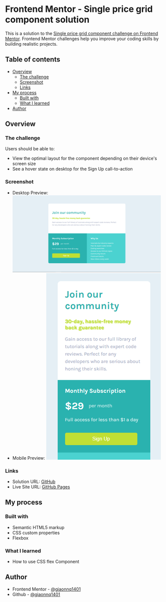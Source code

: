 # Frontend Mentor - Single price grid component solution

This is a solution to the [Single price grid component challenge on Frontend Mentor](https://www.frontendmentor.io/challenges/single-price-grid-component-5ce41129d0ff452fec5abbbc). Frontend Mentor challenges help you improve your coding skills by building realistic projects. 

## Table of contents

- [Overview](#overview)
  - [The challenge](#the-challenge)
  - [Screenshot](#screenshot)
  - [Links](#links)
- [My process](#my-process)
  - [Built with](#built-with)
  - [What I learned](#what-i-learned)
- [Author](#author)

## Overview

### The challenge

Users should be able to:

- View the optimal layout for the component depending on their device's screen size
- See a hover state on desktop for the Sign Up call-to-action

### Screenshot
- Desktop Preview:
![Desktop Preview](screenshot/desktop-preview.png)
- Mobile Preview:
![Mobile Preview](screenshot/mobile-preview.png)


### Links

- Solution URL: [GitHub](https://github.com/giaonnq1401/single-price-grid-component)
- Live Site URL: [GitHub Pages](https://giaonnq1401.github.io/single-price-grid-component/)

## My process

### Built with

- Semantic HTML5 markup
- CSS custom properties
- Flexbox


### What I learned

- How to use CSS flex Component


## Author

- Frontend Mentor - [@giaonnq1401](https://www.frontendmentor.io/profile/giaonnq1401)
- Github - [@giaonnq1401](https://github.com/giaonnq1401)

